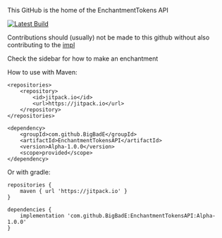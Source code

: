 This GitHub is the home of the EnchantmentTokens API

[![Latest Build](https://ci.codemc.io/view/Author/job/bigbade/job/EnchantmentTokensAPI/badge/icon?style=plastic)](https://ci.codemc.io/view/Author/job/bigbade/job/EnchantmentTokensAPI/)

Contributions should (usually) not be made to this github without also contributing to the [impl](https://github.com/BigBadE/EnchantmentTokens)

Check the sidebar for how to make an enchantment

How to use with Maven:
```
<repositories>
	<repository>
	    <id>jitpack.io</id>
	    <url>https://jitpack.io</url>
	</repository>
</repositories>

<dependency>
    <groupId>com.github.BigBadE</groupId>
    <artifactId>EnchantmentTokensAPI</artifactId>
    <version>Alpha-1.0.0</version>
    <scope>provided</scope>
</dependency>
```
Or with gradle:
```
repositories {
	maven { url 'https://jitpack.io' }
}

dependencies {
	implementation 'com.github.BigBadE:EnchantmentTokensAPI:Alpha-1.0.0'
}
```
